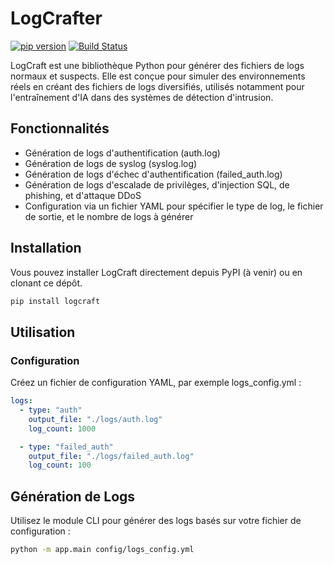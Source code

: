 # LogCrafter


[![pip version](https://badge.fury.io/py/log-crafter.svg)](https://badge.fury.io/py/log-crafter)
[![Build Status](https://github.com/leoteissier/log-crafter/actions/workflows/ci-cd.yml/badge.svg)](https://github.com/leoteissier/log-crafter/actions)


LogCraft est une bibliothèque Python pour générer des fichiers de logs normaux et suspects. Elle est conçue pour simuler des environnements réels en créant des fichiers de logs diversifiés, utilisés notamment pour l'entraînement d'IA dans des systèmes de détection d'intrusion.

## Fonctionnalités

- Génération de logs d'authentification (auth.log)
- Génération de logs de syslog (syslog.log)
- Génération de logs d'échec d'authentification (failed_auth.log)
- Génération de logs d'escalade de privilèges, d'injection SQL, de phishing, et d'attaque DDoS
- Configuration via un fichier YAML pour spécifier le type de log, le fichier de sortie, et le nombre de logs à générer

## Installation

Vous pouvez installer LogCraft directement depuis PyPI (à venir) ou en clonant ce dépôt.

```bash
pip install logcraft
```
## Utilisation

### Configuration

Créez un fichier de configuration YAML, par exemple logs_config.yml :

```yml
logs:
  - type: "auth"
    output_file: "./logs/auth.log"
    log_count: 1000

  - type: "failed_auth"
    output_file: "./logs/failed_auth.log"
    log_count: 100
```
## Génération de Logs

Utilisez le module CLI pour générer des logs basés sur votre fichier de configuration :

```bash
python -m app.main config/logs_config.yml
```
